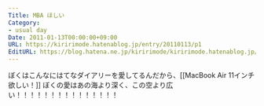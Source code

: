 ```yaml
---
Title: MBA ほしい
Category:
- usual day
Date: 2011-01-13T00:00:00+09:00
URL: https://kiririmode.hatenablog.jp/entry/20110113/p1
EditURL: https://blog.hatena.ne.jp/kiririmode/kiririmode.hatenablog.jp/atom/entry/8454420450078211256
---
```



ぼくはこんなにはてなダイアリーを愛してるんだから、[[MacBook Air 11インチ欲しい！]]
ぼくの愛はあの海より深く、この空より広い！！！！！！！！！！！！！！！

